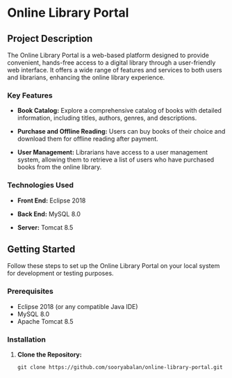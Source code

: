 # Online Library Portal

## Project Description

The Online Library Portal is a web-based platform designed to provide convenient, hands-free access to a digital library through a user-friendly web interface. It offers a wide range of features and services to both users and librarians, enhancing the online library experience.

### Key Features

- **Book Catalog:** Explore a comprehensive catalog of books with detailed information, including titles, authors, genres, and descriptions.

- **Purchase and Offline Reading:** Users can buy books of their choice and download them for offline reading after payment.

- **User Management:** Librarians have access to a user management system, allowing them to retrieve a list of users who have purchased books from the online library.

### Technologies Used

- **Front End:** Eclipse 2018

- **Back End:** MySQL 8.0

- **Server:** Tomcat 8.5

## Getting Started

Follow these steps to set up the Online Library Portal on your local system for development or testing purposes.

### Prerequisites

- Eclipse 2018 (or any compatible Java IDE)
- MySQL 8.0
- Apache Tomcat 8.5

### Installation

1. **Clone the Repository:** 

   ```shell
   git clone https://github.com/sooryabalan/online-library-portal.git

